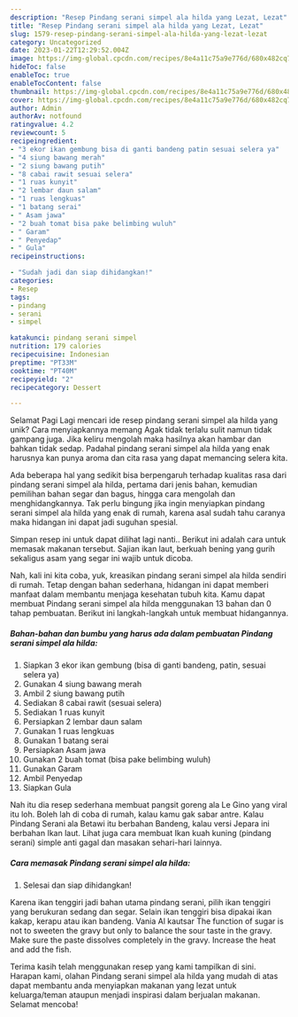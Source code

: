 ```yaml
---
description: "Resep Pindang serani simpel ala hilda yang Lezat, Lezat"
title: "Resep Pindang serani simpel ala hilda yang Lezat, Lezat"
slug: 1579-resep-pindang-serani-simpel-ala-hilda-yang-lezat-lezat
category: Uncategorized
date: 2023-01-22T12:29:52.004Z
image: https://img-global.cpcdn.com/recipes/8e4a11c75a9e776d/680x482cq70/pindang-serani-simpel-ala-hilda-foto-resep-utama.jpg
hideToc: false
enableToc: true
enableTocContent: false
thumbnail: https://img-global.cpcdn.com/recipes/8e4a11c75a9e776d/680x482cq70/pindang-serani-simpel-ala-hilda-foto-resep-utama.jpg
cover: https://img-global.cpcdn.com/recipes/8e4a11c75a9e776d/680x482cq70/pindang-serani-simpel-ala-hilda-foto-resep-utama.jpg
author: Admin
authorAv: notfound
ratingvalue: 4.2
reviewcount: 5
recipeingredient:
- "3 ekor ikan gembung bisa di ganti bandeng patin sesuai selera ya"
- "4 siung bawang merah"
- "2 siung bawang putih"
- "8 cabai rawit sesuai selera"
- "1 ruas kunyit"
- "2 lembar daun salam"
- "1 ruas lengkuas"
- "1 batang serai"
- " Asam jawa"
- "2 buah tomat bisa pake belimbing wuluh"
- " Garam"
- " Penyedap"
- " Gula"
recipeinstructions:

- "Sudah jadi dan siap dihidangkan!"
categories:
- Resep
tags:
- pindang
- serani
- simpel

katakunci: pindang serani simpel 
nutrition: 179 calories
recipecuisine: Indonesian
preptime: "PT33M"
cooktime: "PT40M"
recipeyield: "2"
recipecategory: Dessert

---
```



Selamat Pagi Lagi mencari ide resep pindang serani simpel ala hilda yang unik? Cara menyiapkannya memang Agak tidak terlalu sulit namun tidak gampang juga. Jika keliru mengolah maka hasilnya akan hambar dan bahkan tidak sedap. Padahal pindang serani simpel ala hilda yang enak harusnya kan punya aroma dan cita rasa yang dapat memancing selera kita.


Ada beberapa hal yang sedikit bisa berpengaruh terhadap kualitas rasa dari pindang serani simpel ala hilda, pertama dari jenis bahan, kemudian pemilihan bahan segar dan bagus, hingga cara mengolah dan menghidangkannya. Tak perlu bingung jika ingin menyiapkan pindang serani simpel ala hilda yang enak di rumah, karena asal sudah tahu caranya maka hidangan ini dapat jadi suguhan spesial.

Simpan resep ini untuk dapat dilihat lagi nanti.. Berikut ini adalah cara untuk memasak makanan tersebut. Sajian ikan laut, berkuah bening yang gurih sekaligus asam yang segar ini wajib untuk dicoba.


Nah, kali ini kita coba, yuk, kreasikan pindang serani simpel ala hilda sendiri di rumah. Tetap dengan bahan sederhana, hidangan ini dapat memberi manfaat dalam membantu menjaga kesehatan tubuh kita. Kamu dapat membuat Pindang serani simpel ala hilda menggunakan 13 bahan dan 0 tahap pembuatan. Berikut ini langkah-langkah untuk membuat hidangannya.

<!--inarticleads1-->

##### Bahan-bahan dan bumbu yang harus ada dalam pembuatan Pindang serani simpel ala hilda:

1. Siapkan 3 ekor ikan gembung (bisa di ganti bandeng, patin, sesuai selera ya)
1. Gunakan 4 siung bawang merah
1. Ambil 2 siung bawang putih
1. Sediakan 8 cabai rawit (sesuai selera)
1. Sediakan 1 ruas kunyit
1. Persiapkan 2 lembar daun salam
1. Gunakan 1 ruas lengkuas
1. Gunakan 1 batang serai
1. Persiapkan  Asam jawa
1. Gunakan 2 buah tomat (bisa pake belimbing wuluh)
1. Gunakan  Garam
1. Ambil  Penyedap
1. Siapkan  Gula


Nah itu dia resep sederhana membuat pangsit goreng ala Le Gino yang viral itu loh. Boleh lah di coba di rumah, kalau kamu gak sabar antre. Kalau Pindang Serani ala Betawi itu berbahan Bandeng, kalau versi Jepara ini berbahan Ikan laut. Lihat juga cara membuat Ikan kuah kuning (pindang serani) simple anti gagal dan masakan sehari-hari lainnya. 

<!--inarticleads2-->

##### Cara memasak Pindang serani simpel ala hilda:


1. Selesai dan siap dihidangkan!

Karena ikan tenggiri jadi bahan utama pindang serani, pilih ikan tenggiri yang berukuran sedang dan segar. Selain ikan tenggiri bisa dipakai ikan kakap, kerapu atau ikan bandeng. Vania Al kautsar The function of sugar is not to sweeten the gravy but only to balance the sour taste in the gravy. Make sure the paste dissolves completely in the gravy. Increase the heat and add the fish. 

Terima kasih telah menggunakan resep yang kami tampilkan di sini. Harapan kami, olahan Pindang serani simpel ala hilda yang mudah di atas dapat membantu anda menyiapkan makanan yang lezat untuk keluarga/teman ataupun menjadi inspirasi dalam berjualan makanan. Selamat mencoba!
